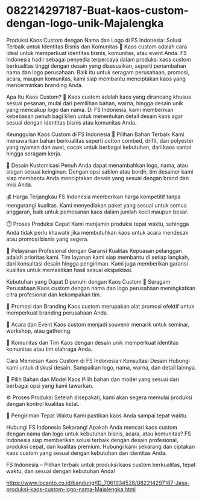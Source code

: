 # 082214297187-Buat-kaos-custom-dengan-logo-unik-Majalengka

Produksi Kaos Custom dengan Nama dan Logo di FS Indonesia:
Solusi Terbaik untuk Identitas Bisnis dan Komunitas
👕 Kaos custom adalah cara ideal untuk memperkuat identitas bisnis, komunitas, atau event Anda. FS Indonesia hadir sebagai penyedia terpercaya dalam produksi kaos custom berkualitas tinggi dengan desain yang disesuaikan, seperti penambahan nama dan logo perusahaan. Baik itu untuk seragam perusahaan, promosi, acara, maupun komunitas, kami siap membantu menciptakan kaos yang mencerminkan branding Anda.

Apa Itu Kaos Custom?
🎨 Kaos custom adalah kaos yang dirancang khusus sesuai pesanan, mulai dari pemilihan bahan, warna, hingga desain unik yang mencakup logo dan nama. Di FS Indonesia, kami memberikan kebebasan penuh bagi klien untuk menentukan detail desain kaos agar sesuai dengan identitas bisnis atau komunitas Anda.

Keunggulan Kaos Custom di FS Indonesia
🧵 Pilihan Bahan Terbaik
Kami menawarkan bahan berkualitas seperti cotton combed, drifit, dan polyester yang nyaman dan awet, cocok untuk berbagai kebutuhan, dari kaos santai hingga seragam kerja.

🎨 Desain Kustomisasi Penuh
Anda dapat menambahkan logo, nama, atau slogan sesuai keinginan. Dengan opsi sablon atau bordir, tim desainer kami siap membantu Anda menciptakan desain yang sesuai dengan brand dan misi Anda.

💰 Harga Terjangkau
FS Indonesia memberikan harga kompetitif tanpa mengurangi kualitas. Kami menyediakan paket yang sesuai untuk semua anggaran, baik untuk pemesanan kaos dalam jumlah kecil maupun besar.

⏱️ Proses Produksi Cepat
Kami menjamin produksi tepat waktu, sehingga Anda tidak perlu khawatir jika membutuhkan kaos untuk acara mendesak atau promosi bisnis yang segera.

🔧 Pelayanan Profesional dengan Garansi Kualitas
Kepuasan pelanggan adalah prioritas kami. Tim layanan kami siap membantu di setiap langkah, dari konsultasi desain hingga pengiriman. Kami juga memberikan garansi kualitas untuk memastikan hasil sesuai ekspektasi.

Kebutuhan yang Dapat Dipenuhi dengan Kaos Custom
🏢 Seragam Perusahaan
Kaos custom dengan nama dan logo perusahaan meningkatkan citra profesional dan kekompakan tim.

📢 Promosi dan Branding
Kaos custom merupakan alat promosi efektif untuk memperkuat branding perusahaan Anda.

🎉 Acara dan Event
Kaos custom menjadi souvenir menarik untuk seminar, workshop, atau gathering.

👥 Komunitas dan Tim
Kaos dengan desain unik memperkuat identitas komunitas atau tim olahraga Anda.

Cara Memesan Kaos Custom di FS Indonesia
📞 Konsultasi Desain
Hubungi kami untuk diskusi desain. Sampaikan logo, nama, warna, dan detail lainnya.

👕 Pilih Bahan dan Model Kaos
Pilih bahan dan model yang sesuai dari berbagai opsi yang kami tawarkan.

⚙️ Proses Produksi
Setelah disepakati, kami akan segera memulai produksi dengan kontrol kualitas ketat.

🚚 Pengiriman Tepat Waktu
Kami pastikan kaos Anda sampai tepat waktu.

Hubungi FS Indonesia Sekarang!
Apakah Anda mencari kaos custom dengan nama dan logo untuk kebutuhan bisnis, acara, atau komunitas? FS Indonesia siap memberikan solusi terbaik dengan desain profesional, produksi cepat, dan kualitas premium. Hubungi kami sekarang dan ciptakan kaos custom yang sesuai dengan kebutuhan dan identitas Anda.

FS Indonesia – Pilihan terbaik untuk produksi kaos custom berkualitas, tepat waktu, dan sesuai dengan kebutuhan Anda!


https://www.locanto.co.id/bandung/ID_7061934528/082214297187-Jasa-produksi-kaos-custom-logo-nama-Majalengka.html
